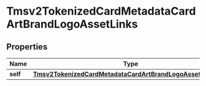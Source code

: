
# Tmsv2TokenizedCardMetadataCardArtBrandLogoAssetLinks

## Properties
Name | Type | Description | Notes
------------ | ------------- | ------------- | -------------
**self** | [**Tmsv2TokenizedCardMetadataCardArtBrandLogoAssetLinksSelf**](Tmsv2TokenizedCardMetadataCardArtBrandLogoAssetLinksSelf.md) |  |  [optional]



